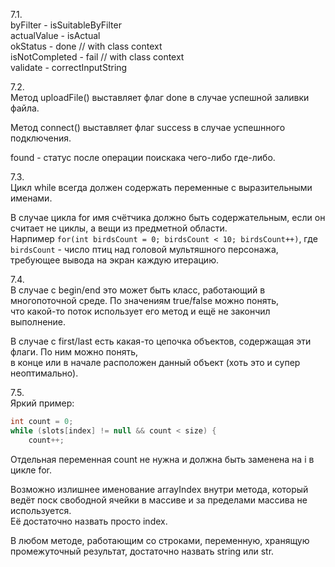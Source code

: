 7.1.  
byFilter - isSuitableByFilter  
actualValue - isActual  
okStatus - done // with class context  
isNotCompleted - fail // with class context  
validate - correctInputString

7.2.  
Метод uploadFile() выставляет флаг done в случае успешной заливки файла.

Метод connect() выставляет флаг success в случае успешнного подключения.

found - статус после операции поискака чего-либо где-либо.

7.3.  
Цикл while всегда должен содержать переменные с выразительными именами.

В случае цикла for имя счётчика должно быть содержательным, если он считает не циклы, а вещи из предметной области.  
Нарпимер `for(int birdsCount = 0; birdsCount < 10; birdsCount++)`, где `birdsCount` - число птиц над головой мультяшного персонажа, требующее вывода на экран каждую итерацию.

7.4.  
В случае с begin/end это может быть класс, работающий в многопоточной среде. По значениям true/false можно понять,  
что какой-то поток использует его метод и ещё не закончил выполнение.

В случае с first/last есть какая-то цепочка объектов, содержащая эти флаги. По ним можно понять,  
в конце или в начале расположен данный объект (хоть это и супер неоптимально).

7.5.  
Яркий пример:  
```java
int count = 0;
while (slots[index] != null && count < size) {
    count++;
```
Отдельная переменная count не нужна и должна быть заменена на i в цикле for. 

Возможно излишнее именование arrayIndex внутри метода, который ведёт поск свободной ячейки в массиве и за пределами массива не используется.  
Её достаточно назвать просто index.

В любом методе, работающим со строками, переменную, хранящую промежуточный результат, достаточно назвать string или str.